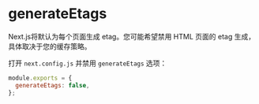 # generateEtags

Next.js将默认为每个页面生成 etag。您可能希望禁用 HTML 页面的 etag 生成，具体取决于您的缓存策略。

打开 `next.config.js` 并禁用 `generateEtags` 选项：

```js
module.exports = {
  generateEtags: false,
};
```

